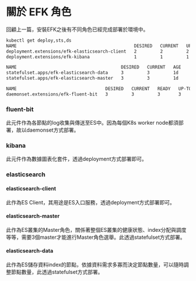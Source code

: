 # 關於 EFK 角色

回顧上一篇，安裝EFK之後有不同角色已經完成部署於環境中。

```bash
kubectl get deploy,sts,ds
NAME                                             DESIRED   CURRENT   UP-TO-DATE   AVAILABLE   AGE
deployment.extensions/efk-elasticsearch-client   2         2         2            2           1d
deployment.extensions/efk-kibana                 1         1         1            1           1d

NAME                                        DESIRED   CURRENT   AGE
statefulset.apps/efk-elasticsearch-data     3         3         1d
statefulset.apps/efk-elasticsearch-master   3         3         1d

NAME                                  DESIRED   CURRENT   READY   UP-TO-DATE   AVAILABLE   NODE SELECTOR   AGE
daemonset.extensions/efk-fluent-bit   3         3         3       3            3           <none>          1d
```

### fluent-bit

此元件作為各節點的log收集與傳送至ES中。因為每個K8s worker node都須部署，故以daemonset方式部署。

### kibana

此元件作為數據圖表化套件，透過deployment方式部署即可。

### elasticsearch

#### elasticsearch-client

此作為ES Client，其用途是ES入口服務，透過deployment方式部署即可。

#### elasticsearch-master

此作為ES叢集的Master角色，關係著整個ES叢集的健康狀態、index分配與調度等等，需要3個master才能進行Master角色選舉。此透過statefulset方式部署。

#### elasticsearch-data

此作為ES儲存資料index的節點，依據資料需求多寡而決定節點數量，可以隨時調整節點數量，此透過statefulset方式部署。

